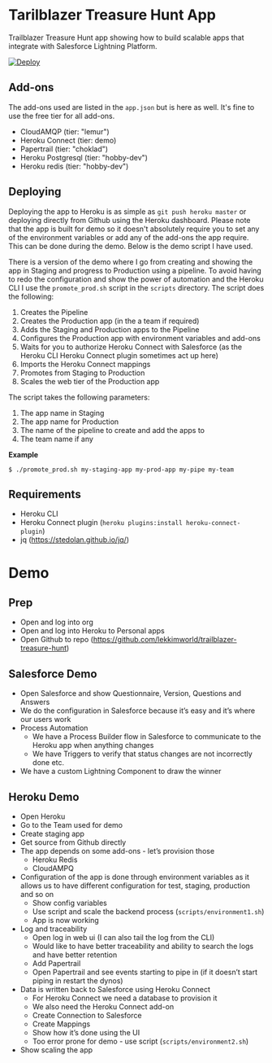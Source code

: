 # Tarilblazer Treasure Hunt App #
Trailblazer Treasure Hunt app showing how to build scalable apps that integrate with Salesforce Lightning Platform.

[![Deploy](https://www.herokucdn.com/deploy/button.svg)](https://heroku.com/deploy)

## Add-ons ##
The add-ons used are listed in the `app.json` but is here as well. It's fine to use the free tier for all add-ons.
* CloudAMQP (tier: "lemur")
* Heroku Connect (tier: demo)
* Papertrail (tier: "choklad")
* Heroku Postgresql (tier: "hobby-dev")
* Heroku redis (tier: "hobby-dev")

## Deploying ##
Deploying the app to Heroku is as simple as `git push heroku master` or deploying directly from Github using the Heroku 
dashboard. Please note that the app is built for demo so it doesn't absolutely require you to set any of the 
environment variables or add any of the add-ons the app require. This can be done during the demo. Below is 
the demo script I have used.

There is a version of the demo where I go from creating and showing the app in Staging and progress to Production using a pipeline. To avoid having to redo the configuration and show the power of automation and the Heroku CLI I use the `promote_prod.sh` script in the `scripts` directory. The script does the following:

1. Creates the Pipeline
2. Creates the Production app (in the a team if required)
3. Adds the Staging and Production apps to the Pipeline
4. Configures the Production app with environment variables and add-ons
5. Waits for you to authorize Heroku Connect with Salesforce (as the Heroku CLI Heroku Connect plugin sometimes act up here)
6. Imports the Heroku Connect mappings
7. Promotes from Staging to Production
8. Scales the web tier of the Production app

The script takes the following parameters:

1. The app name in Staging
2. The app name for Production
3. The name of the pipeline to create and add the apps to
4. The team name if any

**Example**
```
$ ./promote_prod.sh my-staging-app my-prod-app my-pipe my-team
```

## Requirements ##
* Heroku CLI
* Heroku Connect plugin (`heroku plugins:install heroku-connect-plugin`)
* jq (https://stedolan.github.io/jq/)

# Demo #
## Prep ##
* Open and log into org
* Open and log into Heroku to Personal apps
* Open Github to repo (https://github.com/lekkimworld/trailblazer-treasure-hunt)

## Salesforce Demo ##
* Open Salesforce and show Questionnaire, Version, Questions and Answers
* We do the configuration in Salesforce because it’s easy and it’s where our users work
* Process Automation
    * We have a Process Builder flow in Salesforce to communicate to the Heroku app when anything changes
    * We have Triggers to verify that status changes are not incorrectly done etc.
* We have a custom Lightning Component to draw the winner

## Heroku Demo ##
* Open Heroku
* Go to the Team used for demo
* Create staging app
* Get source from Github directly
* The app depends on some add-ons - let’s provision those
    * Heroku Redis
    * CloudAMPQ
* Configuration of the app is done through environment variables as it allows us to have different configuration for test, staging, production and so on
    * Show config variables
    * Use script and scale the backend process (`scripts/environment1.sh`)
    * App is now working
* Log and traceability
    * Open log in web ui (I can also tail the log from the CLI)
    * Would like to have better traceability and ability to search the logs and have better retention
    * Add Papertrail
    * Open Papertrail and see events starting to pipe in (if it doesn’t start piping in restart the dynos)
* Data is written back to Salesforce using Heroku Connect
    * For Heroku Connect we need a database to provision it
    * We also need the Heroku Connect add-on
    * Create Connection to Salesforce
    * Create Mappings
    * Show how it’s done using the UI
    * Too error prone for demo - use script (`scripts/environment2.sh`)
* Show scaling the app
